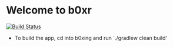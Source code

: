 # Welcome to b0xr
[![Build Status](https://travis-ci.org/maneesht/b0xr.svg)](https://travis-ci.org/maneesht/b0xr)

- To build the app, cd into b0xing and run `./gradlew clean build'
